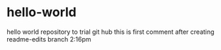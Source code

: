 # hello-world
hello world repository to trial git hub
this is first comment after creating readme-edits branch 2:16pm
